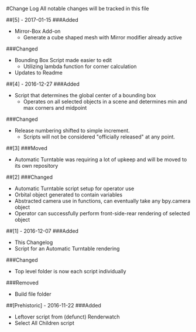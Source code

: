 #Change Log
All notable changes will be tracked in this file

##[5] - 2017-01-15
###Added
- Mirror-Box Add-on
	- Generate a cube shaped mesh with Mirror modifier already active

###Changed
- Bounding Box Script made easier to edit
	- Utilizing lambda function for corner calculation
- Updates to Readme

##[4] - 2016-12-27
###Added
- Script that determines the global center of a bounding box
	- Operates on all selected objects in a scene and determines min and max corners and midpoint 

###Changed
- Release numbering shifted to simple increment. 
	- Scripts will not be considered "officially released" at any point.

##[3]
###Moved
- Automatic Turntable was requiring a lot of upkeep and will be moved to its own repository

##[2]
###Changed
- Automatic Turntable script setup for operator use
- Orbital object generated to contain variables
- Abstracted camera use in functions, can eventually take any bpy.camera object
- Operator can successfully perform front-side-rear rendering of selected object

##[1] - 2016-12-07
###Added
- This Changelog
- Script for an Automatic Turntable rendering

###Changed
- Top level folder is now each script individually

###Removed
- Build file folder

##[Prehistoric] - 2016-11-22
###Added
- Leftover script from (defunct) Renderwatch
- Select All Children script
